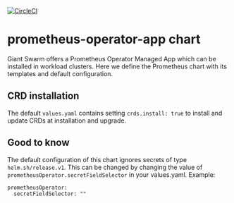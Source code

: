[![CircleCI](https://circleci.com/gh/giantswarm/prometheus-operator-app.svg?style=shield)](https://circleci.com/gh/giantswarm/prometheus-operator-app)

# prometheus-operator-app chart

Giant Swarm offers a Prometheus Operator Managed App which can be installed in
workload clusters. Here we define the Prometheus chart with its templates and
default configuration.

## CRD installation

The default `values.yaml` contains setting `crds.install: true` to install and update CRDs at installation and upgrade.

## Good to know

The default configuration of this chart ignores secrets of type `helm.sh/release.v1`. This can be changed by changing the value of `prometheusOperator.secretFieldSelector` in your values.yaml. Example:

```
prometheusOperator:
  secretFieldSelector: ""
```
